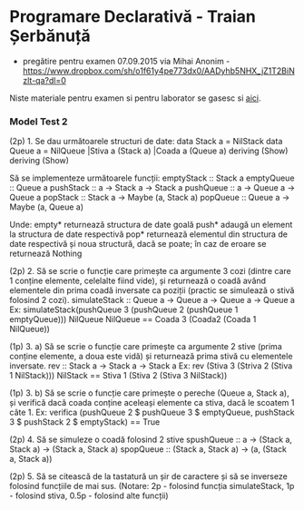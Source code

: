 # Programare Declarativă - Traian Șerbănuță

* pregătire pentru examen 07.09.2015 via Mihai Anonim - https://www.dropbox.com/sh/o1f61y4pe773dx0/AADyhb5NHX_jZ1T2BiNzlt-qa?dl=0

Niste materiale pentru examen si pentru laborator se gasesc si [aici](https://github.com/Vlaaaaaaad/FMI-public-materials/tree/master/ProgramareDeclarativa).

### Model Test 2

(2p) 1. Se dau următoarele structuri de date:
data Stack a = NilStack                 data Queue a = NilQueue
             |Stiva a (Stack a)                      |Coada a (Queue a)
                deriving (Show)                         deriving (Show)

Să se implementeze următoarele funcții:
emptyStack :: Stack a                           emptyQueue :: Queue a
pushStack :: a -> Stack a -> Stack a            pushQueue :: a -> Queue a -> Queue a
popStack :: Stack a -> Maybe (a, Stack a)       popQueue :: Queue a -> Maybe (a, Queue a)

Unde:
empty* returnează structura de date goală
push* adaugă un element la structura de date respectivă
pop* returnează elementul din structura de date respectivă și noua structură, dacă se poate; în caz de eroare se returnează Nothing

(2p) 2. Să se scrie o funcție care primește ca argumente 3 cozi (dintre care 1 conține elemente, celelalte fiind vide), și returnează o coadă având elementele din prima coadă inversate ca poziții (practic se simulează o stivă folosind 2 cozi).
simulateStack :: Queue a -> Queue a -> Queue a -> Queue a
Ex: simulateStack(pushQueue 3 (pushQueue 2 (pushQueue 1 emptyQueue))) NilQueue
NilQueue == Coada 3 (Coada2 (Coada 1 NilQueue))

(1p) 3. a) Să se scrie o funcție care primește ca argumente 2 stive (prima conține elemente, a doua este vidă) și returnează prima stivă cu elementele inversate.
rev :: Stack a -> Stack a -> Stack a
Ex: rev (Stiva 3 (Striva 2 (Stiva 1 NilStack))) NilStack == Stiva 1 (Stiva 2 (Stiva 3 NilStack))

(1p) 3. b) Să se scrie o funcție care primește o pereche (Queue a, Stack a), și verifică dacă coada conține aceleași elemente ca stiva, dacă le scoatem 1 câte 1.
Ex: verifica (pushQueue 2 $ pushQueue 3 $ emptyQueue, pushStack 3 $ pushStack 2 $ emptyStack) == True

(2p) 4. Să se simuleze o coadă folosind 2 stive
spushQueue :: a -> (Stack a, Stack a) -> (Stack a, Stack a)
spopQueue :: (Stack a, Stack a) -> (a, (Stack a, Stack a))

(2p) 5. Să se citească de la tastatură un șir de caractere și să se inverseze folosind funcțiile de mai sus.
(Notare: 2p - folosind funcția simulateStack, 1p - folosind stiva, 0.5p - folosind alte funcții)
